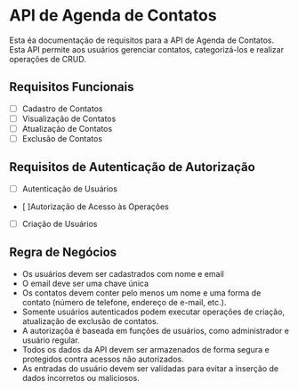 # API de Agenda de Contatos

Esta éa documentação de requisitos para a API de Agenda de Contatos. Esta API permite aos usuários gerenciar contatos, categorizá-los e realizar operações de CRUD.

## Requisitos Funcionais

- [ ] Cadastro de Contatos
- [ ] Visualização de Contatos
- [ ] Atualização de Contatos
- [ ] Exclusão de Contatos

## Requisitos de Autenticação de Autorização

- [ ] Autenticação de Usuários
- [ ]Autorização de Acesso às Operações
- [ ] Criação de Usuários

## Regra de Negócios

- Os usuários devem ser cadastrados com nome e email
- O email deve ser uma chave única
- Os contatos devem conter pelo menos um nome e uma forma de contato (número de telefone, endereço de e-mail, etc.).
- Somente usuários autenticados podem executar operações de criação, atualização de exclusão de contatos.
- A autorizaçõa é baseada em funções de usuários, como administrador e usuário regular.
- Todos os dados da API devem ser armazenados de forma segura e protegidos contra acessos não autorizados.
- As entradas do usuário devem ser validadas para evitar a inserção de dados incorretos ou maliciosos.